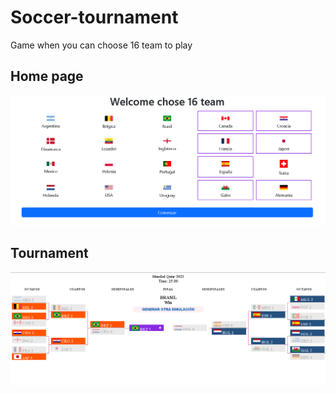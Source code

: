# Soccer-tournament
Game when you can choose 16 team to play

## Home page
![home](https://github.com/andreshurtadoo/Soccer-tournament/blob/main/banderas/home.png)

## Tournament
![tournament](https://github.com/andreshurtadoo/Soccer-tournament/blob/main/banderas/index.png)
